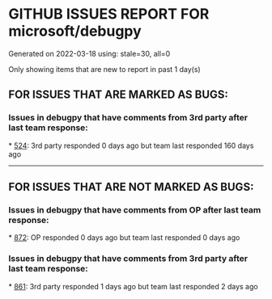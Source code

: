 
# GITHUB ISSUES REPORT FOR microsoft/debugpy


Generated on 2022-03-18 using: stale=30, all=0


Only showing items that are new to report in past 1 day(s)


## FOR ISSUES THAT ARE MARKED AS BUGS:


### Issues in debugpy that have comments from 3rd party after last team response:


\* [524](https://github.com/microsoft/debugpy/issues/524 "Debugging on a remote machine doesn't work"): 3rd party responded 0 days ago but team last responded 160 days ago

---

## FOR ISSUES THAT ARE NOT MARKED AS BUGS:


### Issues in debugpy that have comments from OP after last team response:


\* [872](https://github.com/microsoft/debugpy/issues/872 "Debugging using source code of Django isn't working"): OP responded 0 days ago but team last responded 0 days ago

### Issues in debugpy that have comments from 3rd party after last team response:


\* [861](https://github.com/microsoft/debugpy/issues/861 "Support Python 3.11 frozen modules"): 3rd party responded 1 days ago but team last responded 2 days ago
